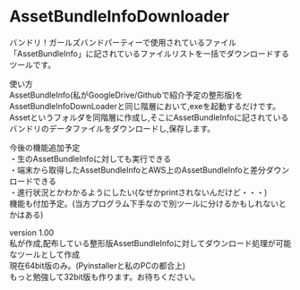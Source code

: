 # AssetBundleInfoDownloader
バンドリ！ガールズバンドパーティーで使用されているファイル
「AssetBundleInfo」に記されているファイルリストを一括でダウンロードするツールです。

使い方<br>
AssetBundleInfo(私がGoogleDrive/Githubで紹介予定の整形版)を<br>
AssetBundleInfoDownLoaderと同じ階層において,exeを起動するだけです。<br>
Assetというフォルダを同階層に作成し,そこにAssetBundleInfoに記されている<br>
バンドリのデータファイルをダウンロードし,保存します。<br>


今後の機能追加予定<br>
・生のAssetBundleInfoに対しても実行できる<br>
・端末から取得したAssetBundleInfoとAWS上のAssetBundleInfoと差分ダウンロードできる<br>
・進行状況とかわかるようにしたい(なぜかprintされないんだけど・・・)<br>
機能も付加予定。(当方プログラム下手なので別ツールに分けるかもしれないとかはある)<br>

version 1.00<br>
私が作成,配布している整形版AssetBundleInfoに対してダウンロード処理が可能なツールとして作成<br>
現在64bit版のみ。(Pyinstallerと私のPCの都合上)<br>
もっと勉強して32bit版も作ります。お待ちください。<br>

